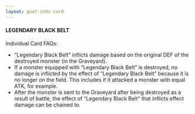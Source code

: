 ```yaml
---
layout: goat-indv-card
---
```


#### LEGENDARY BLACK BELT

Individual Card FAQs:

*   “Legendary Black Belt” inflicts damage based on the original DEF of the destroyed monster (in the Graveyard).
*   If a monster equipped with “Legendary Black Belt” is destroyed, no damage is inflicted by the effect of “Legendary Black Belt” because it is no longer on the field. This includes if it attacked a monster with equal ATK, for example.
*   After the monster is sent to the Graveyard after being destroyed as a result of battle, the effect of “Legendary Black Belt” that inflicts effect damage can be chained to.